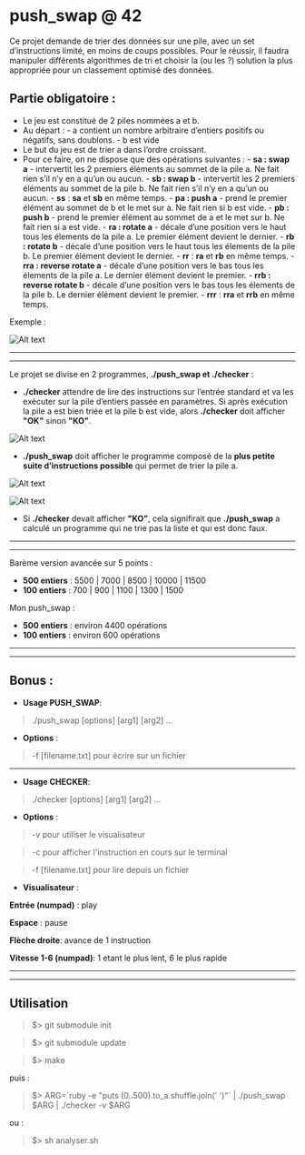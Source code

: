 # push_swap @ 42

Ce projet demande de trier des données sur une pile, avec un set d’instructions limité, en moins de coups possibles.
Pour le réussir, il faudra manipuler différents algorithmes de tri et choisir la (ou les ?) solution la plus appropriée pour un classement optimisé des données.

## Partie obligatoire :

* Le jeu est constitué de 2 piles nommées a et b.
* Au départ :
        - a contient un nombre arbitraire d’entiers positifs ou négatifs, sans doublons.
        - b est vide
* Le but du jeu est de trier a dans l’ordre croissant.
* Pour ce faire, on ne dispose que des opérations suivantes :
        - **sa : swap a** - intervertit les 2 premiers éléments au sommet de la pile a. Ne fait
          rien s’il n’y en a qu’un ou aucun.
        - **sb : swap b** - intervertit les 2 premiers éléments au sommet de la pile b. Ne fait
          rien s’il n’y en a qu’un ou aucun.
        - **ss** : **sa** et **sb** en même temps.
        - **pa : push a** - prend le premier élément au sommet de b et le met sur a. Ne fait
          rien si b est vide.
        - **pb : push b** - prend le premier élément au sommet de a et le met sur b. Ne fait
          rien si a est vide.
        - **ra : rotate a** - décale d’une position vers le haut tous les élements de la pile a.
          Le premier élément devient le dernier.
        - **rb : rotate b** - décale d’une position vers le haut tous les élements de la pile b.
          Le premier élément devient le dernier.
        - **rr** : **ra** et **rb** en même temps.
        - **rra : reverse rotate a** - décale d’une position vers le bas tous les élements de
          la pile a. Le dernier élément devient le premier.
        - **rrb : reverse rotate b** - décale d’une position vers le bas tous les élements de
          la pile b. Le dernier élément devient le premier.
        - **rrr** : **rra** et **rrb** en même temps.

Exemple :

![Alt text](https://image.ibb.co/b1gjMJ/example_ps.jpg)

---

---

Le projet se divise en 2 programmes, **./push_swap et ./checker** :

* **./checker** attendre de lire des instructions sur l’entrée standard et va les exécuter sur la pile d’entiers passée en paramètres. Si après exécution la pile a est bien triée et la pile b est vide, alors **./checker** doit afficher **"OK"** sinon **"KO"**.

![Alt text](https://image.ibb.co/k62Yyy/checker.png)

* **./push_swap**  doit afficher le programme composé de la **plus petite suite d’instructions possible** qui permet de trier la pile a.

![Alt text](https://image.ibb.co/cou7Qd/Untitled.png)

![Alt text](https://image.ibb.co/esbOWJ/Untitled.png)

* Si **./checker** devait afficher **"KO"**, cela signifirait que **./push_swap** a calculé un programme qui ne trie pas la liste et qui est donc faux.

---

---

Barème version avancée sur 5 points :

* **500 entiers** : 5500 | 7000 | 8500 | 10000 | 11500
* **100 entiers** : 700 | 900 | 1100 | 1300 | 1500

Mon push_swap :

* **500 entiers** : environ 4400 opérations
* **100 entiers** : environ 600 opérations

---

---

## Bonus :

* **Usage PUSH_SWAP**:
> ./push_swap [options] [arg1] [arg2] ...

* **Options** :
> -f [filename.txt] pour écrire sur un fichier

---

* **Usage CHECKER**:
> ./checker [options] [arg1] [arg2] ...

* **Options** :
> -v pour utiliser le visualisateur

> -c pour afficher l'instruction en cours sur le terminal

> -f [filename.txt] pour lire depuis un fichier

* **Visualisateur** :

**Entrée (numpad)** : play

**Espace** : pause

**Flèche droite**: avance de 1 instruction

**Vitesse 1-6 (numpad)**: 1 etant le plus lent, 6 le plus rapide

---

---

## Utilisation


> $> git submodule init

> $> git submodule update

> $> make

puis :

> $> ARG=\`ruby -e "puts (0..500).to_a.shuffle.join(' ')"\` | ./push_swap $ARG | ./checker -v $ARG

ou :

> $> sh analyser.sh